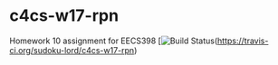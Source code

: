 # c4cs-w17-rpn
Homework 10 assignment for EECS398
[![Build Status](https://travis-ci.org/sudoku-lord/c4cs-w17-rpn.svg?branch=master)(https://travis-ci.org/sudoku-lord/c4cs-w17-rpn)
